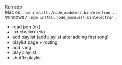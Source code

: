 Run app  
Mac os : `npm install`  `./node_modules/.bin/electron .`  
Windows 7 : `npm install`  `node_modules\.bin\electron .`

* read json (ok)  
* list playlists (ok)  
* add playlist (add playlist after adding first song)  
* playlist page + routing  
* add song  
* play playlist  
* shuffle playlist  

